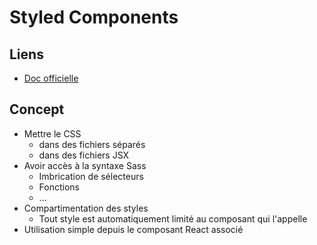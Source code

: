 # Styled Components

## Liens

- [Doc officielle](https://styled-components.com)

## Concept

- Mettre le CSS
  - dans des fichiers séparés
  - dans des fichiers JSX
- Avoir accès à la syntaxe Sass
  - Imbrication de sélecteurs
  - Fonctions
  - ...
- Compartimentation des styles
  - Tout style est automatiquement limité au composant qui l'appelle
- Utilisation simple depuis le composant React associé
